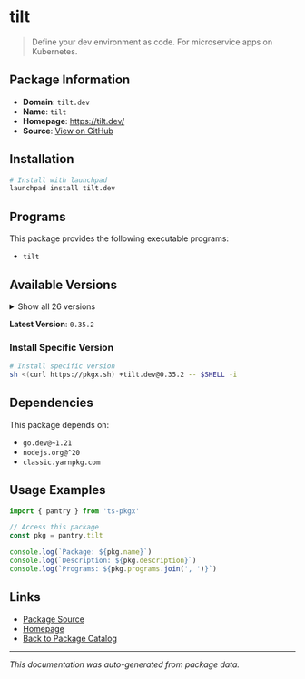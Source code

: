 # tilt

> Define your dev environment as code. For microservice apps on Kubernetes.

## Package Information

- **Domain**: `tilt.dev`
- **Name**: `tilt`
- **Homepage**: https://tilt.dev/
- **Source**: [View on GitHub](https://github.com/pkgxdev/pantry/tree/main/projects/tilt.dev/package.yml)

## Installation

```bash
# Install with launchpad
launchpad install tilt.dev
```

## Programs

This package provides the following executable programs:

- `tilt`

## Available Versions

<details>
<summary>Show all 26 versions</summary>

- `0.35.2`, `0.35.1`, `0.35.0`, `0.34.5`, `0.34.4`
- `0.34.3`, `0.34.2`, `0.34.1`, `0.34.0`, `0.33.22`
- `0.33.21`, `0.33.20`, `0.33.19`, `0.33.18`, `0.33.17`
- `0.33.16`, `0.33.15`, `0.33.14`, `0.33.13`, `0.33.12`
- `0.33.11`, `0.33.10`, `0.33.9`, `0.33.8`, `0.33.7`
- `0.33.6`

</details>

**Latest Version**: `0.35.2`

### Install Specific Version

```bash
# Install specific version
sh <(curl https://pkgx.sh) +tilt.dev@0.35.2 -- $SHELL -i
```

## Dependencies

This package depends on:

- `go.dev@~1.21`
- `nodejs.org@^20`
- `classic.yarnpkg.com`

## Usage Examples

```typescript
import { pantry } from 'ts-pkgx'

// Access this package
const pkg = pantry.tilt

console.log(`Package: ${pkg.name}`)
console.log(`Description: ${pkg.description}`)
console.log(`Programs: ${pkg.programs.join(', ')}`)
```

## Links

- [Package Source](https://github.com/pkgxdev/pantry/tree/main/projects/tilt.dev/package.yml)
- [Homepage](https://tilt.dev/)
- [Back to Package Catalog](../../package-catalog.md)

---

*This documentation was auto-generated from package data.*
